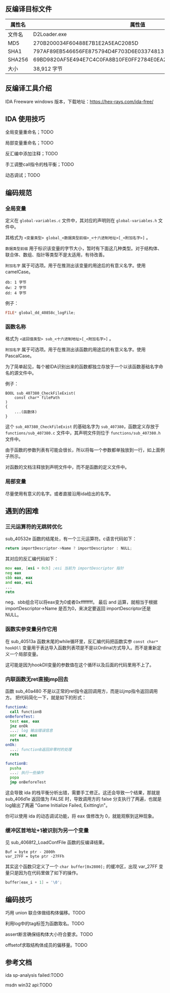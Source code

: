 ## 反编译目标文件

| 属性名 | 属性值 |
| - | - |
| 文件名 | D2Loader.exe |
| MD5 | 270B200034F60488E7B1E2A5EAC2085D |
| SHA1 | 797AF89EB546656FE875794D4F703D6E03374813 |
| SHA256 | 69BD9820AF5E494E7C4C0FA8B10FE0FF2784E0EA2BA9358499EB3CB1678F8F07 |
| 大小 | 38,912 字节 |

## 反编译工具介绍

IDA Freeware windows 版本，下载地址：https://hex-rays.com/ida-free/

## IDA 使用技巧

全局变量重命名；TODO

局部变量重命名；TODO

反汇编中添加注释；TODO

手工调整call指令的栈平衡；TODO

动态调试；TODO

## 编码规范

### 全局变量

定义在 `global-variables.c` 文件中，其对应的声明则在 `global-variables.h` 文件中。

其格式为 `<变量类型> global_<数据类型前缀>_<十六进制地址>[_<附加名字>]` 。

`数据类型前缀` 用于标识该变量的字节大小，暂时有下面这几种类型。对于结构体、联合体、数组、指针等类型不是太适用，有待改善。

`附加名字` 属于可选项。用于在推测出该变量的用途后的有意义名字。使用 camelCase。

```
db: 1 字节
dw: 2 字节
dd: 4 字节
```

例子：
```c
FILE* global_dd_40858c_logFile;
```

### 函数名称

格式为 `<返回值类型> sub_<十六进制地址>[_<附加名字>]` 。

`附加名字` 属于可选项。用于在推测出该函数的用途后的有意义名字。使用 PascalCase。

为了简单起见，每个被IDA识别出来的函数都独立存放于一个以该函数基础名字命名的源文件中。

例子：
```
BOOL sub_407380_CheckFileExist(
    const char* filePath
)
{
    ...(函数体)
}
```
这个 `sub_407380_CheckFileExist` 的基础名字为 `sub_407380`，函数定义存放于 `functions/sub_407380.c` 文件中，其声明文件则位于 `functions/sub_407380.h` 文件中。

由于函数的参数列表有可能会很长，所以将每一个参数都单独放到一行，如上面例子所示。

对函数的文档注释放到声明文件中，而不是函数的定义文件中。

### 局部变量

尽量使用有意义的名字。或者直接沿用ida给出的名字。

## 遇到的困难

### 三元运算符的无跳转优化

sub_40532e 函数的结尾处，有一个三元运算符。c语言代码如下：
```c
return importDescriptor->Name ? importDescriptor : NULL;
```
其对应的反汇编代码如下：
```asm
mov eax, [esi + 0ch] ;esi 当前为 importDescriptor 指针
neg eax
sbb eax, eax
and eax, esi
...
retn
```
neg、sbb组合可以将eax变为0或者0xffffffff。
最后 and 运算，就相当于根据 importDescriptor->Name 是否为0，来决定要返回 importDescriptor还是NULL。

### 函数实参变量另作它用

在 sub_40513a 函数末尾的while循环里，反汇编代码把函数实参 `const char* hookDll` 变量用于表达导入函数列表项是不是以Ordinal方式导入。而不是重新定义一个局部变量。

这可能是因为hookDll变量的参数值在这个循环以及后面的代码里用不上了。

### 内联函数无ret直接jmp回去

函数 sub_40a480 不是以正常的ret指令返回调用方，而是以jmp指令返回调用方。
把代码简化一下，就是如下的形式：

```asm
functionA:
  call functionB
onBeforeTest:
  test eax, eax
  jnz onOk
  ...; log 输出错误信息
  xor eax, eax
  retn
onOk:
  ...; functionB返回非零时的处理
  retn

functionB:
  pusha
  ...; 执行一些操作
  popa
  jmp onBeforeTest
```
这会导致 ida 的栈平衡分析出错，需要手工修正。这还会导致一个结果，那就是 sub_406d1e 返回值为 FALSE 时，导致调用方的 false 分支执行了两遍，也就是log输出了两遍 "Game Initialize Failed, Exitting\n"。

你可以使用 ida 的动态调试功能，将 eax 值修改为 0，就能观察到这种现象。

### 缓冲区首地址+1被识别为另一个变量

见 sub_4068f2_LoadConfFile 函数的反编译结果。
```
Buf = byte ptr - 2800h
var_27FF = byte ptr -27FFh
```
其实这个函数只定义了一个 `char buffer[0x2800];` 的缓冲区，出现 var_27FF 变量只是因为在代码里做了如下的操作。
```c
buffer[eax_i + 1] = '\0';
```

## 编码技巧

巧用 union 联合体做结构体偏移。TODO

利用log中的tag标签为函数取名。TODO

assert断言确保结构体大小符合要求。TODO

offsetof求取结构体成员的偏移量。TODO

## 参考文档

ida sp-analysis failed:TODO

msdn win32 api:TODO

